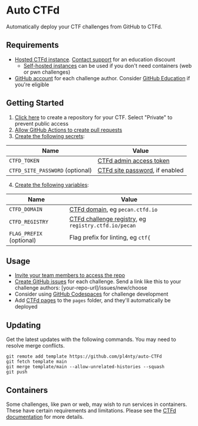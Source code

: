 # Auto CTFd

Automatically deploy your CTF challenges from GitHub to CTFd.

## Requirements

* [Hosted CTFd instance](https://docs.ctfd.io/hosted/management/creating-hosted-instances). [Contact support](https://ctfd.io/contact) for an education discount
  * [Self-hosted instances](https://docs.ctfd.io/docs/deployment/installation) can be used if you don't need containers (web or pwn challenges)
* [GitHub account](https://github.com/join) for each challenge author. Consider [GitHub Education](https://education.github.com/benefits) if you're eligible

## Getting Started

1. [Click here](https://github.com/new?template_name=auto-ctfd&template_owner=pl4nty) to create a repository for your CTF. Select "Private" to prevent public access
2. [Allow GitHub Actions to create pull requests](https://docs.github.com/en/repositories/managing-your-repositorys-settings-and-features/enabling-features-for-your-repository/managing-github-actions-settings-for-a-repository#preventing-github-actions-from-creating-or-approving-pull-requests)
3. [Create the following secrets](https://docs.github.com/en/actions/security-guides/encrypted-secrets#creating-encrypted-secrets-for-a-repository):

| Name | Value |
| ---- | ----- |
| `CTFD_TOKEN` | [CTFd admin access token](https://docs.ctfd.io/docs/api/getting-started#generating-an-admin-access-token) |
| `CTFD_SITE_PASSWORD` (optional) | [CTFd site password](https://docs.ctfd.io/hosted/security/setting-site-password), if enabled |

4. [Create the following variables](https://docs.github.com/en/actions/learn-github-actions/variables#creating-configuration-variables-for-a-repository):

| Name | Value |
| ---- | ----- |
| `CTFD_DOMAIN` | [CTFd domain](https://docs.ctfd.io/hosted/management/setting-custom-domains), eg `pecan.ctfd.io` |
| `CTFD_REGISTRY` | [CTFd challenge registry](https://docs.ctfd.io/tutorials/challenges/deploying-challenges), eg `registry.ctfd.io/pecan` |
| `FLAG_PREFIX` (optional) | Flag prefix for linting, eg `ctf{` |

## Usage

* [Invite your team members to access the repo](https://docs.github.com/en/account-and-profile/setting-up-and-managing-your-personal-account-on-github/managing-access-to-your-personal-repositories/inviting-collaborators-to-a-personal-repository)
* [Create GitHub issues](https://docs.github.com/en/issues/tracking-your-work-with-issues/creating-an-issue) for each challenge. Send a link like this to your challenge authors: [your-repo-url]/issues/new/choose
* Consider using [GitHub Codespaces](https://github.com/features/codespaces) for challenge development
* Add [CTFd pages](https://docs.ctfd.io/docs/management/ctfcli/pages) to the `pages` folder, and they'll automatically be deployed

## Updating

Get the latest updates with the following commands. You may need to resolve merge conflicts.

```
git remote add template https://github.com/pl4nty/auto-CTFd
git fetch template main
git merge template/main --allow-unrelated-histories --squash
git push
```

## Containers

Some challenges, like pwn or web, may wish to run services in containers. These have certain requirements and limitations. Please see the [CTFd documentation](https://docs.ctfd.io/tutorials/challenges/deploying-challenges) for more details.
